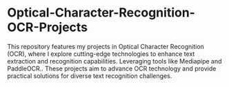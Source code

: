 # Optical-Character-Recognition-OCR-Projects
This repository features my projects in Optical Character Recognition (OCR), where I explore cutting-edge technologies to enhance text extraction and recognition capabilities. Leveraging tools like Mediapipe and PaddleOCR..
These projects aim to advance OCR technology and provide practical solutions for diverse text recognition challenges.
